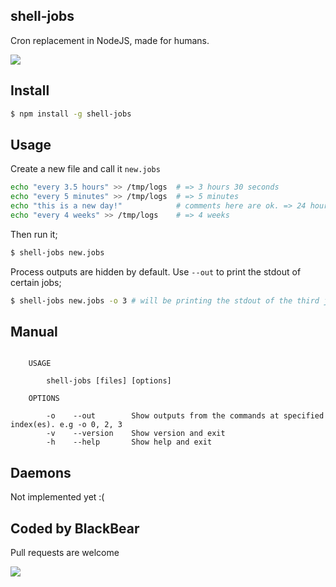 ## shell-jobs

Cron replacement in NodeJS, made for humans.

![](https://dl.dropbox.com/s/ld9s6cpjy3lwbb6/shell-jobs.png)

## Install

```bash
$ npm install -g shell-jobs
```

## Usage

Create a new file and call it `new.jobs`

```bash
echo "every 3.5 hours" >> /tmp/logs  # => 3 hours 30 seconds
echo "every 5 minutes" >> /tmp/logs  # => 5 minutes
echo "this is a new day!"            # comments here are ok. => 24 hours
echo "every 4 weeks" >> /tmp/logs    # => 4 weeks
```

Then run it;

```bash
$ shell-jobs new.jobs
```

Process outputs are hidden by default. Use `--out` to print the stdout of certain jobs;

```bash
$ shell-jobs new.jobs -o 3 # will be printing the stdout of the third job 'echo "this is a new day!"'
```

## Manual

```

    USAGE

        shell-jobs [files] [options]

    OPTIONS

        -o    --out        Show outputs from the commands at specified index(es). e.g -o 0, 2, 3
        -v    --version    Show version and exit
        -h    --help       Show help and exit

```

## Daemons

Not implemented yet :(

## Coded by BlackBear

Pull requests are welcome

![](http://distilleryimage4.s3.amazonaws.com/564cccc2831b11e28f3922000aaa2151_6.jpg)
